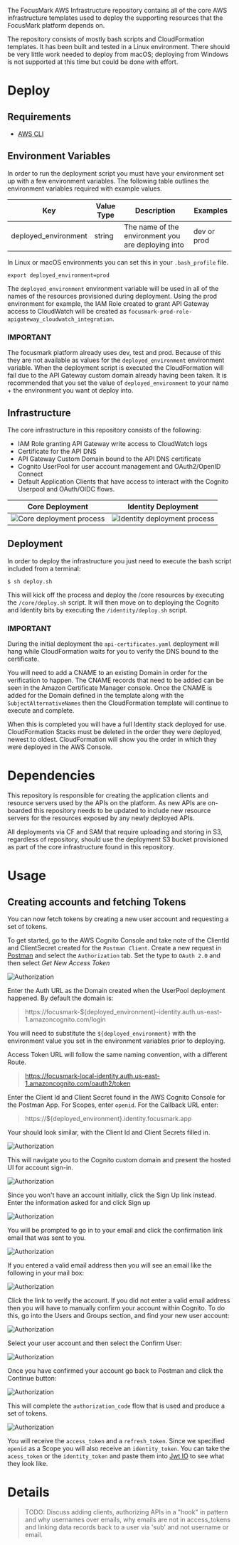 The FocusMark AWS Infrastructure repository contains all of the core AWS infrastructure templates used to deploy the supporting resources that the FocusMark platform depends on.

The repository consists of mostly bash scripts and CloudFormation templates. It has been built and tested in a Linux environment. There should be very little work needed to deploy from macOS; deploying from Windows is not supported at this time but could be done with effort.

# Deploy

## Requirements

- [AWS CLI](https://docs.aws.amazon.com/cli/latest/userguide/install-cliv1.html)

## Environment Variables
In order to run the deployment script you must have your environment set up with a few environment variables. The following table outlines the environment variables required with example values.

| Key                  | Value Type | Description | Examples                                           |
|----------------------|------------|-------------|----------------------------------------------------|
| deployed_environment | string     | The name of the environment you are deploying into | dev or prod |

In Linux or macOS environments you can set this in your `.bash_profile` file.

```
export deployed_environment=prod
```

The `deployed_environment` environment variable will be used in all of the names of the resources provisioned during deployment. Using the prod environment for example, the IAM Role created to grant API Gateway access to CloudWatch will be created as `focusmark-prod-role-apigateway_cloudwatch_integration`.

### IMPORTANT
The focusmark platform already uses dev, test and prod. Because of this they are not available as values for the `deployed_environment` environment variable. When the deployment script is executed the CloudFormation will fail due to the API Gateway custom domain already having been taken. It is recommended that you set the value of `deployed_environment` to your name + the environment you want ot deploy into.

## Infrastructure

The core infrastructure in this repository consists of the following:

- IAM Role granting API Gateway write access to CloudWatch logs
- Certificate for the API DNS
- API Gateway Custom Domain bound to the API DNS certificate
- Cognito UserPool for user account management and OAuth2/OpenID Connect
- Default Application Clients that have access to interact with the Cognito Userpool and OAuth/OIDC flows.

| Core Deployment | Identity Deployment |
|-----------------|---------------------|
| ![Core deployment process](/docs/aws-infrastructure-deployment-Core.png) | ![Identity deployment process](/docs/aws-infrastructure-deployment-Identity.png) |

## Deployment

In order to deploy the infrastructure you just need to execute the bash script included from a terminal:

```
$ sh deploy.sh
```

This will kick off the process and deploy the /core resources by executing the `/core/deploy.sh` script. It will then move on to deploying the Cognito and Identity bits by executing the `/identity/deploy.sh` script.

### IMPORTANT
During the initial deployment the `api-certificates.yaml` deployment will hang while CloudFormation waits for you to verify the DNS bound to the certificate.

You will need to add a CNAME to an existing Domain in order for the verification to happen. The CNAME records that need to be added can be seen in the Amazon Certificate Manager console. Once the CNAME is added for the Domain defined in the template along with the `SubjectAlternativeNames` then the CloudFormation template will continue to execute and complete.

When this is completed you will have a full Identity stack deployed for use. CloudFormation Stacks must be deleted in the order they were deployed, newest to oldest. CloudFormation will show you the order in which they were deployed in the AWS Console.

# Dependencies

This repository is responsible for creating the application clients and resource servers used by the APIs on the platform. As new APIs are on-boarded this repository needs to be updated to include new resource servers for the resources exposed by any newly deployed APIs.

All deployments via CF and SAM that require uploading and storing in S3, regardless of repository, should use the deployment S3 bucket provisioned as part of the core infrastructure found in this repository.

# Usage

## Creating accounts and fetching Tokens
You can now fetch tokens by creating a new user account and requesting a set of tokens.

To get started, go to the AWS Cognito Console and take note of the ClientId and ClientSecret created for the `Postman Client`. Create a new request in [Postman](https://getpostman.com) and select the `Authorization` tab. Set the type to `OAuth 2.0` and then select _Get New Access Token_

![Authorization](/docs/postman-client-001.png)

Enter the Auth URL as the Domain created when the UserPool deployment happened. By default the domain is:

> https://focusmark-${deployed_environment}-identity.auth.us-east-1.amazoncognito.com/login

You will need to substitute the `${deployed_environment}` with the environment value you set in the environment variables prior to deploying.

Access Token URL will follow the same naming convention, with a different Route.

> https://focusmark-local-identity.auth.us-east-1.amazoncognito.com/oauth2/token

Enter the Client Id and Client Secret found in the AWS Cognito Console for the Postman App. For Scopes, enter `openid`. For the Callback URL enter:

> https://${deployed_environment}.identity.focusmark.app

Your should look similar, with the Client Id and Client Secrets filled in.

![Authorization](/docs/postman-client-002.png)

This will navigate you to the Cognito custom domain and present the hosted UI for account sign-in. 

![Authorization](/docs/postman-client-003.png)

Since you won't have an account initially, click the Sign Up link instead. Enter the information asked for and click Sign up

![Authorization](/docs/postman-client-004.png)

You will be prompted to go in to your email and click the confirmation link email that was sent to you. 

![Authorization](/docs/postman-client-005.png)

If you entered a valid email address then you will see an email like the following in your mail box:

![Authorization](/docs/postman-client-009.png)

Click the link to verify the account. If you did not enter a valid email address then you will have to manually confirm your account within Cognito. To do this, go into the Users and Groups section, and find your new user account:

![Authorization](/docs/postman-client-006.png)

Select your user account and then select the Confirm User:

![Authorization](/docs/postman-client-007.png)

Once you have confirmed your account go back to Postman and click the Continue button: 

![Authorization](/docs/postman-client-005.png)

This will complete the `authorization_code` flow that is used and produce a set of tokens.

![Authorization](/docs/postman-client-008.png)

You will receive the `access_token` and a `refresh_token`. Since we specified `openid` as a Scope you will also receive an `identity_token`. You can take the `acess_token` or the `identity_token` and paste them into [Jwt IO](https://jwt.io) to see what they look like.

# Details
> TODO: Discuss adding clients, authorizing APIs in a "hook" in pattern and why usernames over emails, why emails are not in access_tokens and linking data records back to a user via 'sub' and not username or email.